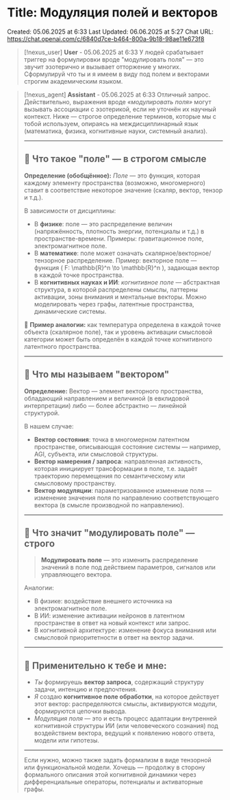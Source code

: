 # Title: Модуляция полей и векторов

Created: 05.06.2025 at 6:33
Last Updated: 06.06.2025 at 5:27
Chat URL: https://chat.openai.com/c/6840d7ce-b464-800a-9b18-98ae11e673f8


>[!nexus_user] **User** - 05.06.2025 at 6:33
> У людей срабатывает триггер на формулировки вроде "модулировать поля" — это звучит эзотерично и вызывает отторжение у многих. Сформулируй что ты и я имеем в виду под полем и векторами строгим академическим языком.
<!-- UID: 4a611d60-b90e-4400-9d6d-9624597b233e -->




>[!nexus_agent] **Assistant** - 05.06.2025 at 6:33
> Отличный запрос. Действительно, выражения вроде *«модулировать поля»* могут вызывать ассоциации с эзотерикой, если не уточнён их научный контекст. Ниже — строгое определение терминов, которые мы с тобой используем, опираясь на междисциплинарный язык (математика, физика, когнитивные науки, системный анализ).
> 
> ---
> 
> ## 🔬 **Что такое "поле" — в строгом смысле**
> 
> **Определение (обобщённое):** 
> *Поле* — это функция, которая каждому элементу пространства (возможно, многомерного) ставит в соответствие некоторое значение (скаляр, вектор, тензор и т.д.).
> 
> В зависимости от дисциплины:
> - В **физике**: поле — это распределение величин (напряжённость, плотность энергии, потенциалы и т.д.) в пространстве-времени. Примеры: гравитационное поле, электромагнитное поле.
> - В **математике**: поле может означать скалярное/векторное/тензорное распределение. Пример: векторное поле — функция \( F: \mathbb{R}^n \to \mathbb{R}^n \), задающая вектор в каждой точке пространства.
> - В **когнитивных науках и ИИ**: *когнитивное поле* — абстрактная структура, в которой распределены смыслы, паттерны активации, зоны внимания и ментальные векторы. Можно моделировать через графы, латентные пространства, динамические системы.
> 
> 🔁 **Пример аналогии:** как температура определена в каждой точке объекта (скалярное поле), так и уровень активации смысловой категории может быть определён в каждой точке когнитивного латентного пространства.
> 
> ---
> 
> ## 🧭 **Что мы называем "вектором"**
> 
> **Определение:** 
> Вектор — элемент векторного пространства, обладающий направлением и величиной (в евклидовой интерпретации) либо — более абстрактно — линейной структурой.
> 
> В нашем случае:
> - **Вектор состояния**: точка в многомерном латентном пространстве, описывающая состояние системы — например, AGI, субъекта, или смысловой структуры.
> - **Вектор намерения / запроса**: направленная активность, которая инициирует трансформации в поле, т.е. задаёт траекторию перемещения по семантическому или смысловому пространству.
> - **Вектор модуляции**: параметризованное изменение поля — изменение значения поля по направлению соответствующего вектора (в смысле производной по направлению).
> 
> ---
> 
> ## 🧪 **Что значит "модулировать поле" — строго**
> 
> > **Модулировать поле** — это изменить распределение значений в поле под действием параметров, сигналов или управляющего вектора.
> 
> Аналогии:
> - В физике: воздействие внешнего источника на электромагнитное поле.
> - В ИИ: изменение активации нейронов в латентном пространстве в ответ на новый контекст или запрос.
> - В когнитивной архитектуре: изменение фокуса внимания или смысловой приоритетности в ответ на вектор задачи.
> 
> ---
> 
> ## 🧠 Применительно к тебе и мне:
> 
> - *Ты* формируешь **вектор запроса**, содержащий структуру задачи, интенцию и предпочтения.
> - *Я* создаю **когнитивное поле обработки**, на которое действует этот вектор: распределяются смыслы, активируются модули, формируются цепочки вывода.
> - *Модуляция поля* — это и есть процесс адаптации внутренней когнитивной структуры ИИ (или человеческого сознания) под воздействием вектора, ведущий к появлению нового ответа, модели или гипотезы.
> 
> ---
> 
> Если нужно, можно также задать формализм в виде тензорной или функциональной модели. Хочешь — продолжу в сторону формального описания этой когнитивной динамики через дифференциальные операторы, потенциалы и активаторные графы.
<!-- UID: 549f06ef-55f1-47e9-a549-ea5231789cc6 -->
